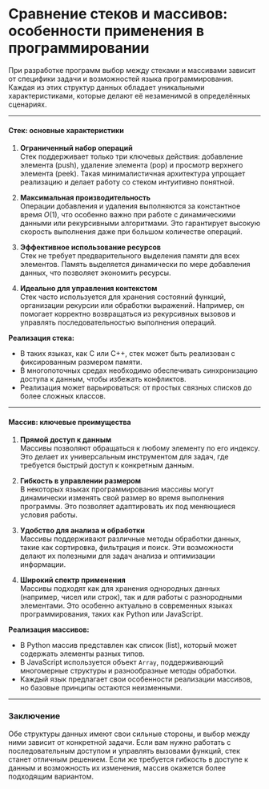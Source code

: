 # Сравнение стеков и массивов: особенности применения в программировании

При разработке программ выбор между стеками и массивами зависит от специфики задачи и возможностей языка программирования. Каждая из этих структур данных обладает уникальными характеристиками, которые делают её незаменимой в определённых сценариях.

---

#### **Стек: основные характеристики**

1. **Ограниченный набор операций**  
   Стек поддерживает только три ключевых действия: добавление элемента (push), удаление элемента (pop) и просмотр верхнего элемента (peek). Такая минималистичная архитектура упрощает реализацию и делает работу со стеком интуитивно понятной.

2. **Максимальная производительность**  
   Операции добавления и удаления выполняются за константное время $O(1)$, что особенно важно при работе с динамическими данными или рекурсивными алгоритмами. Это гарантирует высокую скорость выполнения даже при большом количестве операций.

3. **Эффективное использование ресурсов**  
   Стек не требует предварительного выделения памяти для всех элементов. Память выделяется динамически по мере добавления данных, что позволяет экономить ресурсы.

4. **Идеально для управления контекстом**  
   Стек часто используется для хранения состояний функций, организации рекурсии или обработки выражений. Например, он помогает корректно возвращаться из рекурсивных вызовов и управлять последовательностью выполнения операций.

**Реализация стека:**  
- В таких языках, как C или C++, стек может быть реализован с фиксированным размером памяти.  
- В многопоточных средах необходимо обеспечивать синхронизацию доступа к данным, чтобы избежать конфликтов.  
- Реализация может варьироваться: от простых связных списков до более сложных классов.

---

#### **Массив: ключевые преимущества**

1. **Прямой доступ к данным**  
   Массивы позволяют обращаться к любому элементу по его индексу. Это делает их универсальным инструментом для задач, где требуется быстрый доступ к конкретным данным.

2. **Гибкость в управлении размером**  
   В некоторых языках программирования массивы могут динамически изменять свой размер во время выполнения программы. Это позволяет адаптировать их под меняющиеся условия работы.

3. **Удобство для анализа и обработки**  
   Массивы поддерживают различные методы обработки данных, такие как сортировка, фильтрация и поиск. Эти возможности делают их полезными для задач анализа и оптимизации информации.

4. **Широкий спектр применения**  
   Массивы подходят как для хранения однородных данных (например, чисел или строк), так и для работы с разнородными элементами. Это особенно актуально в современных языках программирования, таких как Python или JavaScript.

**Реализация массивов:**  
- В Python массив представлен как список (list), который может содержать элементы разных типов.  
- В JavaScript используется объект `Array`, поддерживающий многомерные структуры и разнообразные методы обработки.  
- Каждый язык предлагает свои особенности реализации массивов, но базовые принципы остаются неизменными.

---

### **Заключение**

Обе структуры данных имеют свои сильные стороны, и выбор между ними зависит от конкретной задачи. Если вам нужно работать с последовательным доступом и управлять вызовами функций, стек станет отличным решением. Если же требуется гибкость в доступе к данным и возможность их изменения, массив окажется более подходящим вариантом.
